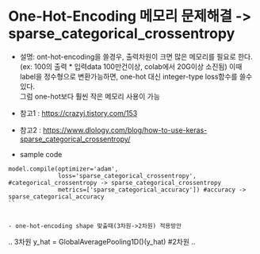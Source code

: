 # One-Hot-Encoding 메모리 문제해결 -> sparse_categorical_crossentropy

- 설명: ont-hot-encoding을 쓸경우, 출력차원이 크면 많은 메모리를 필요로 한다.  
       (ex: 100의 출력 * 입력data 100만건이상, colab에서 20G이상 소진됨)
       이때 label을 정수형으로 변환가능하면, one-hot 대신 integer-type loss함수를 쓸수 있다.  
       그럼 one-hot보다 훨씬 작은 메모리 사용이 가능

- 참고1 : https://crazyj.tistory.com/153  
- 참고2 : https://www.dlology.com/blog/how-to-use-keras-sparse_categorical_crossentropy/  

- sample code
```
model.compile(optimizer='adam',
              loss='sparse_categorical_crossentropy', #categorical_crossentropy -> sparse_categorical_crossentropy
              metrics=['sparse_categorical_accuracy']) #accuracy -> sparse_categorical_accuracy
``


- one-hot-encoding shape 맞출때(3차원->2차원) 적용방안
```
.. 3차원
y_hat = GlobalAveragePooling1D()(y_hat) #2차원
..
```
